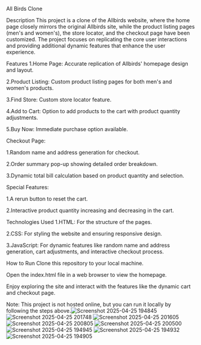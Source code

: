 All Birds Clone


Description
This project is a clone of the Allbirds website, where the home page closely mirrors the original Allbirds site, while the product listing pages (men's and women's), the store locator, and the checkout page have been customized. The project focuses on replicating the core user interactions and providing additional dynamic features that enhance the user experience.

Features
1.Home Page: Accurate replication of Allbirds' homepage design and layout.

2.Product Listing: Custom product listing pages for both men's and women's products.

3.Find Store: Custom store locator feature.

4.Add to Cart: Option to add products to the cart with product quantity adjustments.

5.Buy Now: Immediate purchase option available.

Checkout Page:

1.Random name and address generation for checkout.

2.Order summary pop-up showing detailed order breakdown.

3.Dynamic total bill calculation based on product quantity and selection.

Special Features:

1.A rerun button to reset the cart.

2.Interactive product quantity increasing and decreasing in the cart.

Technologies Used
1.HTML: For the structure of the pages.

2.CSS: For styling the website and ensuring responsive design.

3.JavaScript: For dynamic features like random name and address generation, cart adjustments, and interactive checkout process.

How to Run
Clone this repository to your local machine.


Open the index.html file in a web browser to view the homepage.

Enjoy exploring the site and interact with the features like the dynamic cart and checkout page.

Note: This project is not hosted online, but you can run it locally by following the steps above.![Screenshot 2025-04-25 194845](https://github.com/user-attachments/assets/42d437d9-0530-486f-afd5-2edfa7225459)![Screenshot 2025-04-25 201748](https://github.com/user-attachments/assets/2ecf2e52-7087-41ee-9a41-9398f04f9ba4)
![Screenshot 2025-04-25 201605](https://github.com/user-attachments/assets/f5cb162d-4dee-4cc2-9f86-f497725d462c)
![Screenshot 2025-04-25 200805](https://github.com/user-attachments/assets/9b81c395-3dc1-416a-95a3-aae38bdd97ac)
![Screenshot 2025-04-25 200500](https://github.com/user-attachments/assets/84296611-25fb-45a3-89f6-bce16874ea00)
![Screenshot 2025-04-25 194945](https://github.com/user-attachments/assets/ac411d76-ebb3-4a16-8ca9-707b5a10bcab)
![Screenshot 2025-04-25 194932](https://github.com/user-attachments/assets/083032fb-3773-49d5-8c91-aa051f68a976)
![Screenshot 2025-04-25 194905](https://github.com/user-attachments/assets/53a0ea1b-e19a-4722-9245-d714c32dd541)



